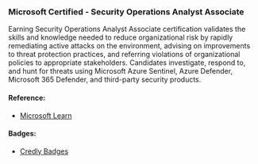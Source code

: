 ### Microsoft Certified - Security Operations Analyst Associate

Earning Security Operations Analyst Associate certification validates the skills and knowledge needed to reduce organizational risk by rapidly remediating active attacks on the environment, advising on improvements to threat protection practices, and referring violations of organizational policies to appropriate stakeholders. Candidates investigate, respond to, and hunt for threats using Microsoft Azure Sentinel, Azure Defender, Microsoft 365 Defender, and third-party security products.

#### Reference:
- [Microsoft Learn](https://docs.microsoft.com/en-us/learn/)

#### Badges:
- [Credly Badges](https://www.credly.com/badges/d2401de7-1909-4933-848a-6533c66fcc4c)